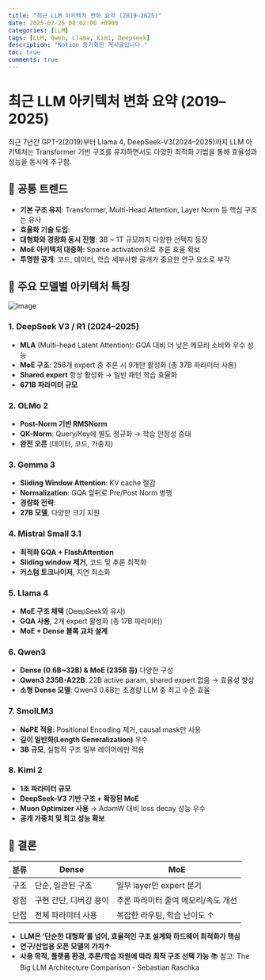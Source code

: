 ```yaml
---
title: "최근 LLM 아키텍처 변화 요약 (2019–2025)"
date: 2025-07-25 08:02:00 +0900
categories: [LLM]
tags: [LLM, Qwen, Llama, Kimi, Deepseek]
description: "Notion 동기화된 게시글입니다."
toc: true
comments: true
---
```


# 최근 LLM 아키텍처 변화 요약 (2019–2025)

최근 7년간 GPT-2(2019)부터 Llama 4, DeepSeek-V3(2024–2025)까지 LLM 아키텍처는 Transformer 기반 구조를 유지하면서도 다양한 최적화 기법을 통해 효율성과 성능을 동시에 추구함.

## 🔑 공통 트렌드

- **기본 구조 유지**: Transformer, Multi-Head Attention, Layer Norm 등 핵심 구조는 유사
- **효율화 기술 도입**:
- **대형화와 경량화 동시 진행**: 3B ~ 1T 규모까지 다양한 선택지 등장
- **MoE 아키텍처 대중화**: Sparse activation으로 추론 효율 확보
- **투명한 공개**: 코드, 데이터, 학습 세부사항 공개가 중요한 연구 요소로 부각
## 📌 주요 모델별 아키텍처 특징

![Image](https://prod-files-secure.s3.us-west-2.amazonaws.com/e6db513d-ec54-40ff-aa74-2487b0bcfe15/ac24fdd3-febf-45c7-8e99-afb6446591d8/image.png?X-Amz-Algorithm=AWS4-HMAC-SHA256&X-Amz-Content-Sha256=UNSIGNED-PAYLOAD&X-Amz-Credential=ASIAZI2LB466RQDISJUK%2F20250725%2Fus-west-2%2Fs3%2Faws4_request&X-Amz-Date=20250725T095002Z&X-Amz-Expires=3600&X-Amz-Security-Token=IQoJb3JpZ2luX2VjEBkaCXVzLXdlc3QtMiJIMEYCIQDe%2FY8XhWSSAadV5UPyvoevf27xR2XKAu%2BRs1%2BjilXHAwIhALXf3WCnU1i8RbmBN2L5KnU5BD1YoF4%2FZjjT6OPN9ZUXKv8DCEIQABoMNjM3NDIzMTgzODA1IgzpDpKbYJ0IyFOn%2B2Yq3APmi8%2BhxppnSkkfQKbQValxyTaBDqsuhsKOgn8GiEpp8O98ch2PFmm18gorZMgtnywFEUCKCG%2FdrDvhYIqv1uvG%2BIhEMUVDR9tZdrBUw251SdGyORxeGpc7DfqH8HifP7odGCvY2pHA3sMHDM1uUlXrvCX5NK31Xbty8jzAT6tcdn8n2t21Em%2Buc33L1lPNMUga4yKbCA%2FfOGDppcA8hQmozxn6RYIPqSfcSPfZoge7hDX3wCErFvFIYTrMSfae1PBwWAVzPxnQdXFcAQQlzCNmRB5WHGwSdG8IDot5qpVQdEbHdkl1JlHeYe3I7L0LoYkJbMZVwAXjp8hD%2Bka0%2BnD6SBM3t6XAMlNzAfDkDzUH28a5AtW%2FyEOXuC1w01uoVWH%2B356ceQev9pfen5DacJ75D3g6NVKBC5%2Fv%2ByRapyoCx1pR0N%2F702nkTfVGKBOhIKTdhc6lJh1XXNnT3kxad51bBxiW%2F6t2HqJU8vYPMp16BAa9ErO2mVvawzbhLd7l2MiMxk0gWuUn0wMFxfp1jcSk3NrHDIVCnIVhwVq0SlfRZEK4LfbujUsZzZahk1mSz%2BxFRAn%2B1ByV1HlJwMT2kfLk2VdJDtwttluH7yihm4IZpnlqDnHCoQQbwyzprzCDjY3EBjqkAZJcLYLXwdE6APVrSBd9lrQh5iWHmK57ZWD%2FHLyCMyS3rm2xjDcFRII%2BLqxTcE2N2EGZ5seKQKpdPPaDp9ZOqKwOE0d8oP7bq1pi7PzMPlERaT%2BMKvvv67Qf2LAMsTGI3bmIJgoqcfLaFhA8r%2BFNCQ8LnnxZwPNTDIpRlo4qSAoIakxAcs7mc0qYR2w54qL6sgn5JnQYLxIBFMRBcM3uB%2FvyN%2FG%2B&X-Amz-Signature=acff0372af772511b303d51550a73162ecf9b5d1686da37f1fa0f92c85424d2e&X-Amz-SignedHeaders=host&x-amz-checksum-mode=ENABLED&x-id=GetObject)

### 1. DeepSeek V3 / R1 (2024–2025)

- **MLA** (Multi-head Latent Attention): GQA 대비 더 낮은 메모리 소비와 우수 성능
- **MoE 구조**: 256개 expert 중 추론 시 9개만 활성화 (총 37B 파라미터 사용)
- **Shared expert** 항상 활성화 → 일반 패턴 학습 효율화
- **671B 파라미터 규모**
### 2. OLMo 2

- **Post-Norm 기반 RMSNorm**
- **QK-Norm**: Query/Key에 별도 정규화 → 학습 안정성 증대
- **완전 오픈** (데이터, 코드, 가중치)
### 3. Gemma 3

- **Sliding Window Attention**: KV cache 절감
- **Normalization**: GQA 앞뒤로 Pre/Post Norm 병행
- **경량화 전략**:
- **27B 모델**, 다양한 크기 지원
### 4. Mistral Small 3.1

- **최적화 GQA + FlashAttention**
- **Sliding window 제거**, 코드 및 추론 최적화
- **커스텀 토크나이저**, 지연 최소화
### 5. Llama 4

- **MoE 구조 채택** (DeepSeek와 유사)
- **GQA 사용**, 2개 expert 활성화 (총 17B 파라미터)
- **MoE + Dense 블록 교차 설계**
### 6. Qwen3

- **Dense (0.6B~32B) & MoE (235B 등)** 다양한 구성
- **Qwen3 235B-A22B**: 22B active param, shared expert 없음 → 효율성 향상
- **소형 Dense 모델**: Qwen3 0.6B는 초경량 LLM 중 최고 수준 효율
### 7. SmolLM3

- **NoPE 적용**: Positional Encoding 제거, causal mask만 사용
- **길이 일반화(Length Generalization)** 우수
- **3B 규모**, 실험적 구조 일부 레이어에만 적용
### 8. Kimi 2

- **1조 파라미터 규모**
- **DeepSeek-V3 기반 구조 + 확장된 MoE**
- **Muon Optimizer 사용** → AdamW 대비 loss decay 성능 우수
- **공개 가중치 및 최고 성능 확보**
## 🧩 결론

| 분류 | Dense | MoE |
| --- | --- | --- |
| 구조 | 단순, 일관된 구조 | 일부 layer만 expert 분기 |
| 장점 | 구현 간단, 디버깅 용이 | 추론 파라미터 줄여 메모리/속도 개선 |
| 단점 | 전체 파라미터 사용 | 복잡한 라우팅, 학습 난이도 ↑ |

- **LLM은 ‘단순한 대형화’를 넘어, 효율적인 구조 설계와 하드웨어 최적화가 핵심**
- **연구/산업용 오픈 모델의 가치↑**
- **사용 목적, 플랫폼 환경, 추론/학습 자원에 따라 최적 구조 선택 가능**
📚 참고: The Big LLM Architecture Comparison - Sebastian Raschka



